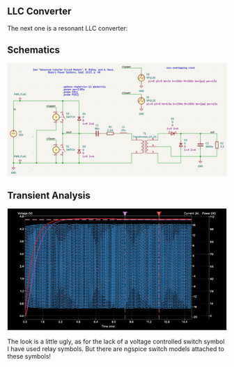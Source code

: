 ## LLC Converter
The next one is a resonant LLC converter:

## Schematics

![schematics](media/schematics.png)

## Transient Analysis

![analysis-plot-tran](media/analysis-plot-tran.png)

The look is a little ugly, as for the lack of a voltage controlled switch symbol I have used relay symbols. But there are ngspice switch models attached to these symbols!
